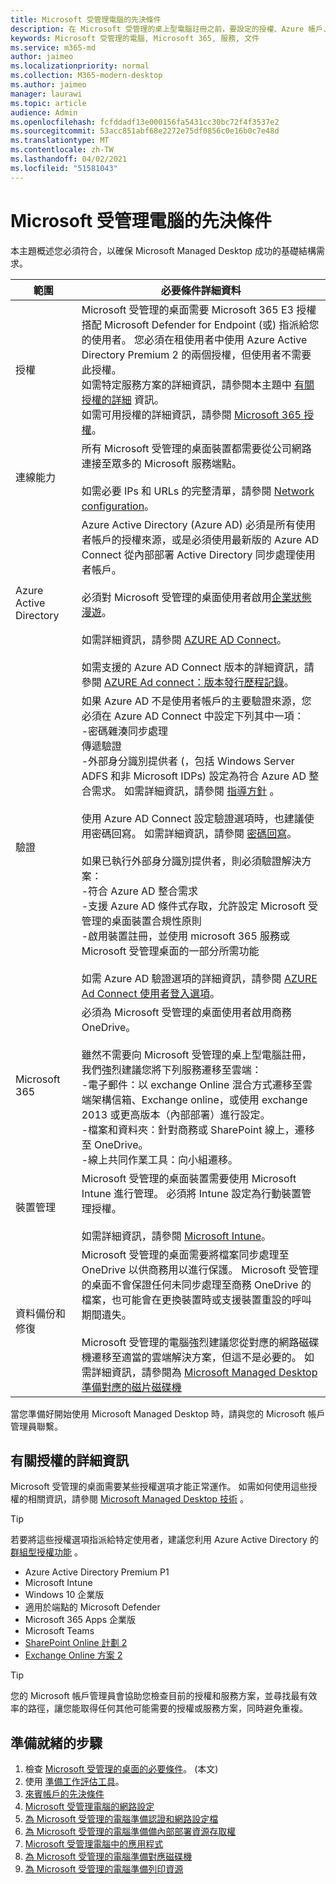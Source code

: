 ```yaml
---
title: Microsoft 受管理電腦的先決條件
description: 在 Microsoft 受管理的桌上型電腦註冊之前，要設定的授權、Azure 帳戶、驗證設定和 Microsoft 365 設定
keywords: Microsoft 受管理的電腦, Microsoft 365, 服務, 文件
ms.service: m365-md
author: jaimeo
ms.localizationpriority: normal
ms.collection: M365-modern-desktop
ms.author: jaimeo
manager: laurawi
ms.topic: article
audience: Admin
ms.openlocfilehash: fcfddadf13e000156fa5431cc30bc72f4f3537e2
ms.sourcegitcommit: 53acc851abf68e2272e75df0856c0e16b0c7e48d
ms.translationtype: MT
ms.contentlocale: zh-TW
ms.lasthandoff: 04/02/2021
ms.locfileid: "51581043"
---
```

# <a name="prerequisites-for-microsoft-managed-desktop"></a>Microsoft 受管理電腦的先決條件

<!--This topic is the target for a "Learn more" link in the Admin Portal (aka.ms/prereq-azure); do not delete.-->
<!--from Prerequisites -->

本主題概述您必須符合，以確保 Microsoft Managed Desktop 成功的基礎結構需求。 


範圍 | 必要條件詳細資料
--- | ---
授權 |Microsoft 受管理的桌面需要 Microsoft 365 E3 授權搭配 Microsoft Defender for Endpoint (或) 指派給您的使用者。 您必須在租使用者中使用 Azure Active Directory Premium 2 的兩個授權，但使用者不需要此授權。 <br>如需特定服務方案的詳細資訊，請參閱本主題中 [有關授權的詳細](#more-about-licenses) 資訊。<br>如需可用授權的詳細資訊，請參閱 [Microsoft 365 授權](https://www.microsoft.com/microsoft-365/compare-all-microsoft-365-plans)。
連線能力 |  所有 Microsoft 受管理的桌面裝置都需要從公司網路連接至眾多的 Microsoft 服務端點。<br><br>如需必要 IPs 和 URLs 的完整清單，請參閱 [Network configuration](../get-ready/network.md)。 
Azure Active Directory |    Azure Active Directory (Azure AD) 必須是所有使用者帳戶的授權來源，或是必須使用最新版的 Azure AD Connect 從內部部署 Active Directory 同步處理使用者帳戶。<br><br>必須對 Microsoft 受管理的桌面使用者啟用[企業狀態漫遊](/azure/active-directory/devices/enterprise-state-roaming-overview)。<br><br>如需詳細資訊，請參閱 [AZURE AD Connect](/azure/active-directory/hybrid/whatis-azure-ad-connect)。<br><br>如需支援的 Azure AD Connect 版本的詳細資訊，請參閱 [AZURE Ad connect：版本發行歷程記錄](/azure/active-directory/hybrid/reference-connect-version-history)。
驗證 |    如果 Azure AD 不是使用者帳戶的主要驗證來源，您必須在 Azure AD Connect 中設定下列其中一項：<br>-密碼雜湊同步處理<br>傳遞驗證<br>-外部身分識別提供者 (，包括 Windows Server ADFS 和非 Microsoft IDPs) 設定為符合 Azure AD 整合需求。 如需詳細資訊，請參閱 [指導方針](https://www.microsoft.com/download/details.aspx?id=56843) 。 <br><br>使用 Azure AD Connect 設定驗證選項時，也建議使用密碼回寫。 如需詳細資訊，請參閱 [密碼回寫](/azure/active-directory/authentication/howto-sspr-writeback)。 <br><br>如果已執行外部身分識別提供者，則必須驗證解決方案：<br>-符合 Azure AD 整合需求<br>-支援 Azure AD 條件式存取，允許設定 Microsoft 受管理的桌面裝置合規性原則<br>-啟用裝置註冊，並使用 microsoft 365 服務或 Microsoft 受管理桌面的一部分所需功能 <br><br>如需 Azure AD 驗證選項的詳細資訊，請參閱 [AZURE Ad Connect 使用者登入選項](/azure/active-directory/connect/active-directory-aadconnect-user-signin)。
Microsoft 365 | 必須為 Microsoft 受管理的桌面使用者啟用商務 OneDrive。<br><br>雖然不需要向 Microsoft 受管理的桌上型電腦註冊，我們強烈建議您將下列服務遷移至雲端：<br>-電子郵件：以 exchange Online 混合方式遷移至雲端架構信箱、Exchange online，或使用 exchange 2013 或更高版本（內部部署）進行設定。<br>-檔案和資料夾：針對商務或 SharePoint 線上，遷移至 OneDrive。<br>-線上共同作業工具：向小組遷移。
裝置管理 | Microsoft 受管理的桌面裝置需要使用 Microsoft Intune 進行管理。 必須將 Intune 設定為行動裝置管理授權。<br><br>如需詳細資訊，請參閱 [Microsoft Intune](https://www.microsoft.com/cloud-platform/microsoft-intune)。 
資料備份和修復 |  Microsoft 受管理的桌面需要將檔案同步處理至 OneDrive 以供商務用以進行保護。 Microsoft 受管理的桌面不會保證任何未同步處理至商務 OneDrive 的檔案，也可能會在更換裝置時或支援裝置重設的呼叫期間遺失。<br><br>Microsoft 受管理的電腦強烈建議您從對應的網路磁碟機遷移至適當的雲端解決方案，但這不是必要的。 如需詳細資訊，請參閱為 [Microsoft Managed Desktop 準備對應的磁片磁碟機](mapped-drives.md)

當您準備好開始使用 Microsoft Managed Desktop 時，請與您的 Microsoft 帳戶管理員聯繫。 

## <a name="more-about-licenses"></a>有關授權的詳細資訊

Microsoft 受管理的桌面需要某些授權選項才能正常運作。 如需如何使用這些授權的相關資訊，請參閱 [Microsoft Managed Desktop 技術](../intro/technologies.md) 。

> [!TIP]
> 若要將這些授權選項指派給特定使用者，建議您利用 Azure Active Directory 的 [群組型授權功能](/azure/active-directory/fundamentals/active-directory-licensing-whatis-azure-portal) 。

- Azure Active Directory Premium P1
- Microsoft Intune 
- Windows 10 企業版  
- 適用於端點的 Microsoft Defender
- Microsoft 365 Apps 企業版
- Microsoft Teams
- [SharePoint Online 計劃 2](https://www.microsoft.com/microsoft-365/sharepoint/compare-sharepoint-plans)
- [Exchange Online 方案 2](https://www.microsoft.com/microsoft-365/exchange/compare-microsoft-exchange-online-plans) 


> [!TIP]
> 您的 Microsoft 帳戶管理員會協助您檢查目前的授權和服務方案，並尋找最有效率的路徑，讓您能取得任何其他可能需要的授權或服務方案，同時避免重複。

## <a name="steps-to-get-ready"></a>準備就緒的步驟

1. 檢查 [Microsoft 受管理的桌面的必要條件](prerequisites.md)。  (本文) 
2. 使用 [準備工作評估工具](readiness-assessment-tool.md)。
3. [來賓帳戶的先決條件](guest-accounts.md)
4. [Microsoft 受管理電腦的網路設定](network.md)
5. [為 Microsoft 受管理的電腦準備認證和網路設定檔](certs-wifi-lan.md)
6. [為 Microsoft 受管理的電腦準備備內部部署資源存取權](authentication.md)
7. [Microsoft 受管理電腦中的應用程式](apps.md)
8. [為 Microsoft 受管理的電腦準備對應磁碟機](mapped-drives.md)
9. [為 Microsoft 受管理的電腦準備列印資源](printing.md)
